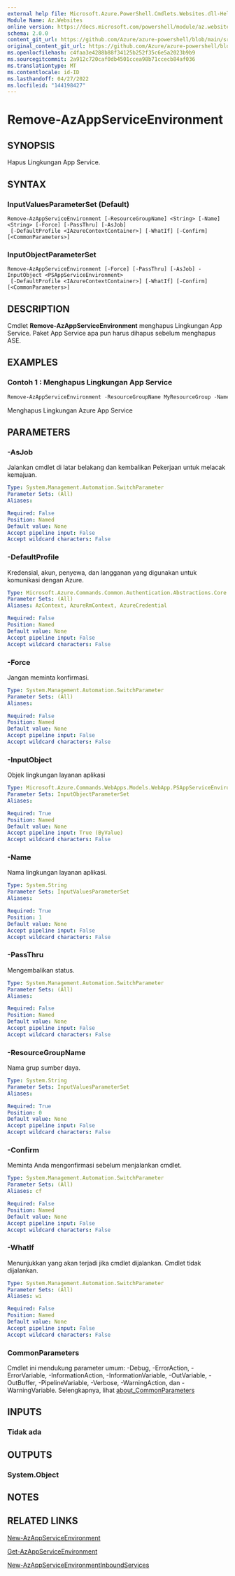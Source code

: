 ```yaml
---
external help file: Microsoft.Azure.PowerShell.Cmdlets.Websites.dll-Help.xml
Module Name: Az.Websites
online version: https://docs.microsoft.com/powershell/module/az.websites/remove-azappserviceenvironment
schema: 2.0.0
content_git_url: https://github.com/Azure/azure-powershell/blob/main/src/Websites/Websites/help/Remove-AzAppServiceEnvironment.md
original_content_git_url: https://github.com/Azure/azure-powershell/blob/main/src/Websites/Websites/help/Remove-AzAppServiceEnvironment.md
ms.openlocfilehash: c4faa3e4288b88f34125b252f35c6e5a2023b9b9
ms.sourcegitcommit: 2a912c720caf0db4501ccea98b71ccecb84af036
ms.translationtype: MT
ms.contentlocale: id-ID
ms.lasthandoff: 04/27/2022
ms.locfileid: "144198427"
---
```

# Remove-AzAppServiceEnvironment

## SYNOPSIS
Hapus Lingkungan App Service.

## SYNTAX

### InputValuesParameterSet (Default)
```
Remove-AzAppServiceEnvironment [-ResourceGroupName] <String> [-Name] <String> [-Force] [-PassThru] [-AsJob]
 [-DefaultProfile <IAzureContextContainer>] [-WhatIf] [-Confirm] [<CommonParameters>]
```

### InputObjectParameterSet
```
Remove-AzAppServiceEnvironment [-Force] [-PassThru] [-AsJob] -InputObject <PSAppServiceEnvironment>
 [-DefaultProfile <IAzureContextContainer>] [-WhatIf] [-Confirm] [<CommonParameters>]
```

## DESCRIPTION
Cmdlet **Remove-AzAppServiceEnvironment** menghapus Lingkungan App Service. Paket App Service apa pun harus dihapus sebelum menghapus ASE.

## EXAMPLES

### Contoh 1 : Menghapus Lingkungan App Service
```powershell
Remove-AzAppServiceEnvironment -ResourceGroupName MyResourceGroup -Name MyAseName
```

Menghapus Lingkungan Azure App Service

## PARAMETERS

### -AsJob
Jalankan cmdlet di latar belakang dan kembalikan Pekerjaan untuk melacak kemajuan.

```yaml
Type: System.Management.Automation.SwitchParameter
Parameter Sets: (All)
Aliases:

Required: False
Position: Named
Default value: None
Accept pipeline input: False
Accept wildcard characters: False
```

### -DefaultProfile
Kredensial, akun, penyewa, dan langganan yang digunakan untuk komunikasi dengan Azure.

```yaml
Type: Microsoft.Azure.Commands.Common.Authentication.Abstractions.Core.IAzureContextContainer
Parameter Sets: (All)
Aliases: AzContext, AzureRmContext, AzureCredential

Required: False
Position: Named
Default value: None
Accept pipeline input: False
Accept wildcard characters: False
```

### -Force
Jangan meminta konfirmasi.

```yaml
Type: System.Management.Automation.SwitchParameter
Parameter Sets: (All)
Aliases:

Required: False
Position: Named
Default value: None
Accept pipeline input: False
Accept wildcard characters: False
```

### -InputObject
Objek lingkungan layanan aplikasi

```yaml
Type: Microsoft.Azure.Commands.WebApps.Models.WebApp.PSAppServiceEnvironment
Parameter Sets: InputObjectParameterSet
Aliases:

Required: True
Position: Named
Default value: None
Accept pipeline input: True (ByValue)
Accept wildcard characters: False
```

### -Name
Nama lingkungan layanan aplikasi.

```yaml
Type: System.String
Parameter Sets: InputValuesParameterSet
Aliases:

Required: True
Position: 1
Default value: None
Accept pipeline input: False
Accept wildcard characters: False
```

### -PassThru
Mengembalikan status.

```yaml
Type: System.Management.Automation.SwitchParameter
Parameter Sets: (All)
Aliases:

Required: False
Position: Named
Default value: None
Accept pipeline input: False
Accept wildcard characters: False
```

### -ResourceGroupName
Nama grup sumber daya.

```yaml
Type: System.String
Parameter Sets: InputValuesParameterSet
Aliases:

Required: True
Position: 0
Default value: None
Accept pipeline input: False
Accept wildcard characters: False
```

### -Confirm
Meminta Anda mengonfirmasi sebelum menjalankan cmdlet.

```yaml
Type: System.Management.Automation.SwitchParameter
Parameter Sets: (All)
Aliases: cf

Required: False
Position: Named
Default value: None
Accept pipeline input: False
Accept wildcard characters: False
```

### -WhatIf
Menunjukkan yang akan terjadi jika cmdlet dijalankan.
Cmdlet tidak dijalankan.

```yaml
Type: System.Management.Automation.SwitchParameter
Parameter Sets: (All)
Aliases: wi

Required: False
Position: Named
Default value: None
Accept pipeline input: False
Accept wildcard characters: False
```

### CommonParameters
Cmdlet ini mendukung parameter umum: -Debug, -ErrorAction, -ErrorVariable, -InformationAction, -InformationVariable, -OutVariable, -OutBuffer, -PipelineVariable, -Verbose, -WarningAction, dan -WarningVariable. Selengkapnya, lihat [about_CommonParameters](http://go.microsoft.com/fwlink/?LinkID=113216)

## INPUTS

### Tidak ada

## OUTPUTS

### System.Object
## NOTES

## RELATED LINKS

[New-AzAppServiceEnvironment](./New-AzAppServiceEnvironment.md)

[Get-AzAppServiceEnvironment](./Get-AzAppServiceEnvironment.md)

[New-AzAppServiceEnvironmentInboundServices](./New-AzAppServiceEnvironmentInboundServices.md)